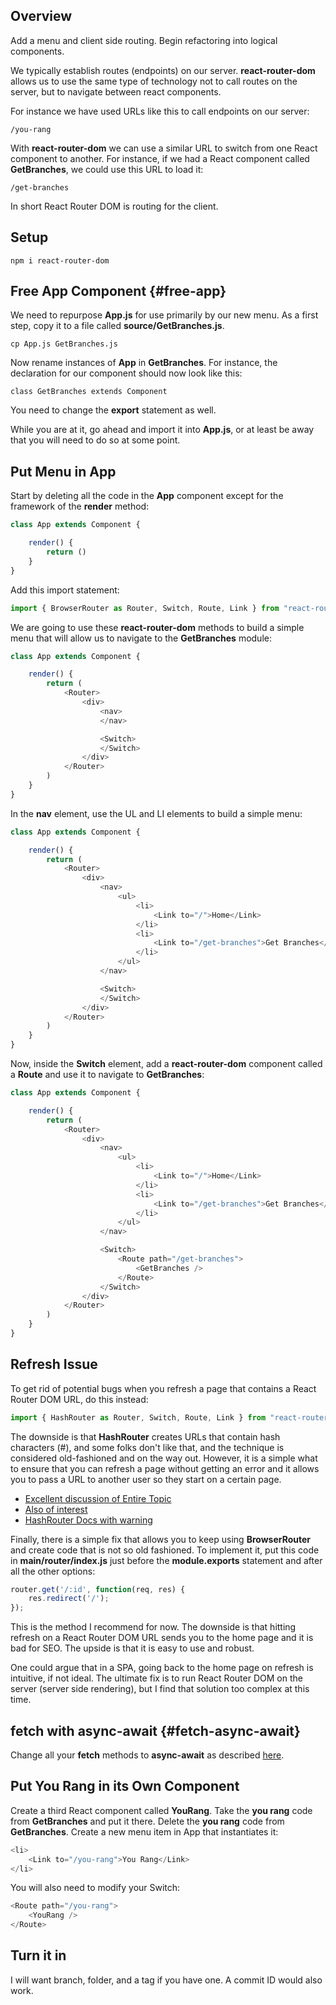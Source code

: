 ## Overview

Add a menu and client side routing. Begin refactoring into logical components.

We typically establish routes (endpoints) on our server. **react-router-dom** allows us to use the same type of technology not to call routes on the server, but to navigate between react components.

For instance we have used URLs like this to call endpoints on our server:

    /you-rang

With **react-router-dom** we can use a similar URL to switch from one React component to another. For instance, if we had a React component called **GetBranches**, we could use this URL to load it:

    /get-branches

In short React Router DOM is routing for the client.

## Setup

    npm i react-router-dom

## Free App Component {#free-app}

We need to repurpose **App.js** for use primarily by our new menu. As a first step, copy it to a file called **source/GetBranches.js**.

    cp App.js GetBranches.js

Now rename instances of **App** in **GetBranches**. For instance, the declaration for our component should now look like this:

    class GetBranches extends Component

You need to change the **export** statement as well.

While you are at it, go ahead and import it into **App.js**, or at least be away that you will need to do so at some point.

## Put Menu in App

Start by deleting all the code in the **App** component except for the framework of the **render** method:

```javascript
class App extends Component {

    render() {
        return ()
    }
}
```

Add this import statement:

```javascript
import { BrowserRouter as Router, Switch, Route, Link } from "react-router-dom";
```

We are going to use these **react-router-dom** methods to build a simple menu that will allow us to navigate to the **GetBranches** module:

```javascript
class App extends Component {

    render() {
        return (
            <Router>
                <div>
                    <nav>
                    </nav>

                    <Switch>
                    </Switch>
                </div>
            </Router>
        )
    }
}
```

In the **nav** element, use the UL and LI elements to build a simple menu:

```javascript
class App extends Component {

    render() {
        return (
            <Router>
                <div>
                    <nav>
                        <ul>
                            <li>
                                <Link to="/">Home</Link>
                            </li>
                            <li>
                                <Link to="/get-branches">Get Branches</Link>
                            </li>
                        </ul>
                    </nav>

                    <Switch>
                    </Switch>
                </div>
            </Router>
        )
    }
}
```

Now, inside the **Switch** element, add a **react-router-dom** component called a **Route** and use it to navigate to **GetBranches**:

```javascript
class App extends Component {

    render() {
        return (
            <Router>
                <div>
                    <nav>
                        <ul>
                            <li>
                                <Link to="/">Home</Link>
                            </li>
                            <li>
                                <Link to="/get-branches">Get Branches</Link>
                            </li>
                        </ul>
                    </nav>

                    <Switch>
                        <Route path="/get-branches">
                            <GetBranches />
                        </Route>
                    </Switch>
                </div>
            </Router>
        )
    }
}
```

## Refresh Issue

To get rid of potential bugs when you refresh a page that contains a React Router DOM URL, do this instead:

```javascript
import { HashRouter as Router, Switch, Route, Link } from "react-router-dom";
```

The downside is that **HashRouter** creates URLs that contain hash characters (#), and some folks don't like that, and the technique is considered old-fashioned and on the way out. However, it is a simple what to ensure that you can refresh a page without getting an error and it allows you to pass a URL to another user so they start on a certain page.

- [Excellent discussion of Entire Topic](https://stackoverflow.com/a/36623117/253576)
- [Also of interest](https://stackoverflow.com/a/43470639/253576)
- [HashRouter Docs with warning](https://github.com/ReactTraining/react-router/blob/master/packages/react-router-dom/docs/api/HashRouter.md)

Finally, there is a simple fix that allows you to keep using **BrowserRouter** and create code that is not so old fashioned. To implement it, put this code in **main/router/index.js** just before the **module.exports** statement and after all the other options:

```javascript
router.get('/:id', function(req, res) {
    res.redirect('/');
});
```

This is the method I recommend for now. The downside is that hitting refresh on a React Router DOM URL sends you to the home page and it is bad for SEO. The upside is that it is easy to use and robust.

One could argue that in a SPA, going back to the home page on refresh is intuitive, if not ideal. The ultimate fix is to run React Router DOM on the server (server side rendering), but I find that solution too complex at this time.

## fetch with async-await {#fetch-async-await}

Change all your **fetch** methods to **async-await** as described [here][mdaa].

## Put You Rang in its Own Component

Create a third React component called **YouRang**. Take the **you rang** code from **GetBranches** and put it there. Delete the **you rang** code from **GetBranches**. Create a new menu item in App that instantiates it:

```JavaScript
<li>
    <Link to="/you-rang">You Rang</Link>
</li>
```

You will also need to modify your Switch:

```javascript
<Route path="/you-rang">
    <YouRang />
</Route>
```

## Turn it in

I will want branch, folder, and a tag if you have one. A commit ID would also work.

[mdaa]: https://www.elvenware.com/teach/assignments/midterm-final/Isit320Midterm2019.html#fetchawait

